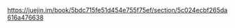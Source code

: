https://juejin.im/book/5bdc715fe51d454e755f75ef/section/5c024ecbf265da616a476638
<!--stackedit_data:
eyJoaXN0b3J5IjpbLTE3Nzk2NTc4NjBdfQ==
-->